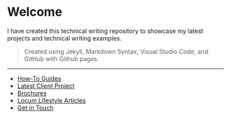 # Welcome

I have created this technical writing repository to showcase my latest projects and technical writing examples.

> Created using Jekyll, Markdown Syntax, Visual Studio Code, and GitHub with Github pages.

________________________________________________

- [How-To Guides](how-to-guides.md)  
- [Latest Client Project](https://docs.comotion.us/Comotion%20Dash/Overview.html)
- [Brochures](https://www.linkedin.com/in/lemanja-mears-578a5837/detail/featured-list/urn:li:fsd_profile:ACoAAAfO9iwB1JDbp8F9Wp-PnErC8TY_DNUlmPw/)
- [Locum Lifestyle Articles](https://issuu.com/locumlifestylemag)
- [Get in Touch](https://lemanjamears.com/contact-connect-with-me)


